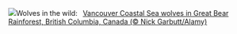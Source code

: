 ![](https://www.bing.com/th?id=OHR.CanadaWolves_EN-US4285635290_UHD.jpg&w=1000)Wolves in the wild:&nbsp;&ensp;[Vancouver Coastal Sea wolves in Great Bear Rainforest, British Columbia, Canada (© Nick Garbutt/Alamy)](https://www.bing.com/th?id=OHR.CanadaWolves_EN-US4285635290_UHD.jpg)
<br><br/>
